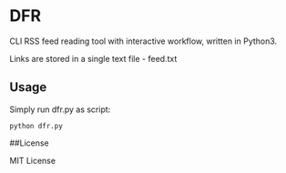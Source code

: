 # DFR

CLI RSS feed reading tool with interactive workflow, written in Python3.

Links are stored in a single text file - feed.txt 

## Usage

Simply run dfr.py as script:

    python dfr.py

##License

MIT License
